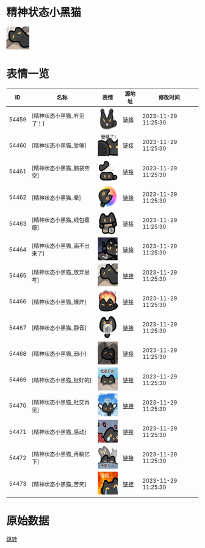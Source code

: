 # 精神状态小黑猫

<img src="./cover.png" height="60" alt="cover" />

# 表情一览

|ID|名称|表情|源地址|修改时间|
|----|----|----|----|----|
|54459|[精神状态小黑猫_听见了！]|<img src="./pic/054459_%5B精神状态小黑猫_听见了！%5D.png" height="60" alt="听见了！"/>|[链接](https://i0.hdslb.com/bfs/garb/b65f2b675d716b76f319559caebd2687e0bc202f.png)|2023-11-29 11:25:30|
|54460|[精神状态小黑猫_受够]|<img src="./pic/054460_%5B精神状态小黑猫_受够%5D.png" height="60" alt="受够"/>|[链接](https://i0.hdslb.com/bfs/garb/bf06379f9cbd6de74b1ef9f810e067add27b8d07.png)|2023-11-29 11:25:30|
|54461|[精神状态小黑猫_脑袋空空]|<img src="./pic/054461_%5B精神状态小黑猫_脑袋空空%5D.png" height="60" alt="脑袋空空"/>|[链接](https://i0.hdslb.com/bfs/garb/5e18c4d26ee6a7db5c3eccc6d411596f7638769e.png)|2023-11-29 11:25:30|
|54462|[精神状态小黑猫_晕]|<img src="./pic/054462_%5B精神状态小黑猫_晕%5D.png" height="60" alt="晕"/>|[链接](https://i0.hdslb.com/bfs/garb/f5ceb781441c4cdfe8320dfd7c1627896dac77c4.png)|2023-11-29 11:25:30|
|54463|[精神状态小黑猫_钱包瘪瘪]|<img src="./pic/054463_%5B精神状态小黑猫_钱包瘪瘪%5D.png" height="60" alt="钱包瘪瘪"/>|[链接](https://i0.hdslb.com/bfs/garb/28f794566ed0dce3df891646e6e67659c0e95375.png)|2023-11-29 11:25:30|
|54464|[精神状态小黑猫_画不出来了]|<img src="./pic/054464_%5B精神状态小黑猫_画不出来了%5D.png" height="60" alt="画不出来了"/>|[链接](https://i0.hdslb.com/bfs/garb/76851a51693298174343d2432ea3eecd543cd8f9.png)|2023-11-29 11:25:30|
|54465|[精神状态小黑猫_放弃思考]|<img src="./pic/054465_%5B精神状态小黑猫_放弃思考%5D.png" height="60" alt="放弃思考"/>|[链接](https://i0.hdslb.com/bfs/garb/6f49d5ad130b1200a18073cc578341f9ad5485ab.png)|2023-11-29 11:25:30|
|54466|[精神状态小黑猫_爆炸]|<img src="./pic/054466_%5B精神状态小黑猫_爆炸%5D.png" height="60" alt="爆炸"/>|[链接](https://i0.hdslb.com/bfs/garb/05a39d8da75225f92879394ebcfe45c11444751f.png)|2023-11-29 11:25:30|
|54467|[精神状态小黑猫_静音]|<img src="./pic/054467_%5B精神状态小黑猫_静音%5D.png" height="60" alt="静音"/>|[链接](https://i0.hdslb.com/bfs/garb/b596ca390c4505f936295bdc44a40cb325eb652e.png)|2023-11-29 11:25:30|
|54468|[精神状态小黑猫_弱小]|<img src="./pic/054468_%5B精神状态小黑猫_弱小%5D.png" height="60" alt="弱小"/>|[链接](https://i0.hdslb.com/bfs/garb/c715b11bc889661aa5b4e79953b1c4f79996391a.png)|2023-11-29 11:25:30|
|54469|[精神状态小黑猫_挺好的]|<img src="./pic/054469_%5B精神状态小黑猫_挺好的%5D.png" height="60" alt="挺好的"/>|[链接](https://i0.hdslb.com/bfs/garb/b0e172e03d47d007ce61cc4b3a638ab403dee797.png)|2023-11-29 11:25:30|
|54470|[精神状态小黑猫_社交再见]|<img src="./pic/054470_%5B精神状态小黑猫_社交再见%5D.png" height="60" alt="社交再见"/>|[链接](https://i0.hdslb.com/bfs/garb/7305d7fca01c96ef0ff1e6c90b7b5c9673b6b3d9.png)|2023-11-29 11:25:30|
|54471|[精神状态小黑猫_感动]|<img src="./pic/054471_%5B精神状态小黑猫_感动%5D.png" height="60" alt="感动"/>|[链接](https://i0.hdslb.com/bfs/garb/7ede145c2441e6bbdbead78258d5444ba7e18413.png)|2023-11-29 11:25:30|
|54472|[精神状态小黑猫_再躺亿下]|<img src="./pic/054472_%5B精神状态小黑猫_再躺亿下%5D.png" height="60" alt="再躺亿下"/>|[链接](https://i0.hdslb.com/bfs/garb/2f178a479b6199a118a54539ec7f66860885130f.png)|2023-11-29 11:25:30|
|54473|[精神状态小黑猫_苦笑]|<img src="./pic/054473_%5B精神状态小黑猫_苦笑%5D.png" height="60" alt="苦笑"/>|[链接](https://i0.hdslb.com/bfs/garb/479589a631c4f3c4876b51c3b82df5a453bdd820.png)|2023-11-29 11:25:30|

# 原始数据

[跳转](./raw.json)

